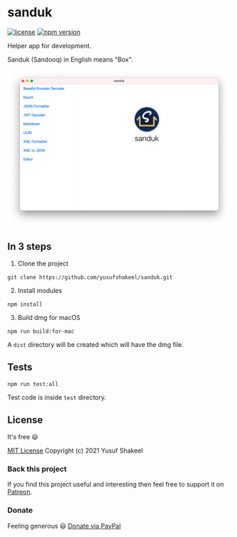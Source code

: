 # sanduk

[![license](https://img.shields.io/badge/license-MIT-blue.svg)](https://github.com/yusufshakeel/sanduk)
[![npm version](https://img.shields.io/badge/npm-0.16.1-blue.svg)](https://www.npmjs.com/package/sanduk)

Helper app for development.

Sanduk (Sandooq) in English means "Box".

![sanduk image - macOS](./resources/sanduk-macos-light-mode.png?v=2022-02-23)

## In 3 steps

1. Clone the project

```
git clone https://github.com/yusufshakeel/sanduk.git
```

2. Install modules

```
npm install
```

3. Build dmg for macOS

```
npm run build:for-mac
```

A `dist` directory will be created which will have the dmg file.

## Tests

```
npm run test:all
```

Test code is inside `test` directory.

## License

It's free :smiley:

[MIT License](https://github.com/yusufshakeel/sanduk/blob/master/LICENSE) Copyright (c) 2021 Yusuf Shakeel

### Back this project

If you find this project useful and interesting then feel free to support it on [Patreon](https://www.patreon.com/yusufshakeel).

### Donate

Feeling generous :smiley: [Donate via PayPal](https://www.paypal.me/yusufshakeel)
